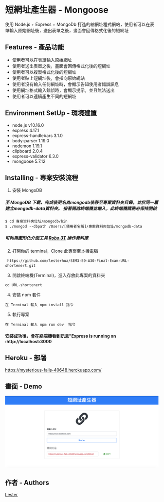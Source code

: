 # 短網址產生器 - Mongoose

使用 Node.js + Express + MongoDb 打造的縮網址程式網站，使用者可以在表單輸入原始網址後，送出表單之後，畫面會回傳格式化後的短網址

## Features - 產品功能

- 使用者可以在表單輸入原始網址
- 使用者送出表單之後，畫面會回傳格式化後的短網址
- 使用者可以複製格式化後的短網址
- 使用者貼上短網址後，會指向原始網站
- 使用者沒有輸入任何網址時，會顯示告知使用者錯誤訊息
- 使用網址格式輸入錯誤時，會顯示提示，並且無法送出
- 使用者可以連續產生不同的短網址

## Environment SetUp - 環境建置

- node.js v10.16.0
- express 4.17.1
- express-handlebars 3.1.0
- body-parser 1.19.0
- nodemon 1.19.1
- clipboard 2.0.4
- express-validator 6.3.0
- mongoose 5.7.12

## Installing - 專案安裝流程

1. 安裝 MongoDB
##### 至 MongoDB 下載，完成後更名為mongodb後移至專案資料夾目錄，並於同一層建立mongodb-data資料夾。 接著開啟終端機並輸入，此終端機請務必保持開啟
```
$ cd 專案資料夾位址/mongodb/bin
$ ./mongod --dbpath /Users/[使用者名稱]/專案資料夾位址/mongodb-data
```
##### 可利用圖形化介面工具 [Robo 3T](https://robomongo.org/download) 操作資料庫


2. 打開你的 terminal，Clone 此專案至本機電腦

```
 https://github.com/lesterhua/SEM3-S9-A30-Final-Exam-URL-shortenert.git
```

3. 開啟終端機(Terminal)，進入存放此專案的資料夾

```
cd URL-shortenert
```

4. 安裝 npm 套件

```
在 Terminal 輸入 npm install 指令
```

5. 執行專案

```
在 Terminal 輸入 npm run dev  指令
```

#### 安裝成功後，會在終端機看到訊息"Express is running on :http://localhost:3000


## Heroku - 部署
https://mysterious-falls-40648.herokuapp.com/

## 畫面 - Demo

![alt text](picturs/shortURL.png)


## 作者 - Authors

[Lester](https://github.com/lesterhua)
